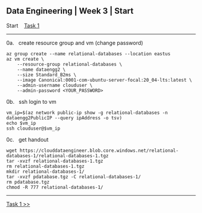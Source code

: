 ## Data Engineering | Week 3 | Start

Start    [Task 1](https://github.com/AFC-AI2C-Cohort-04/coleman-code/blob/main/data_engineering/week_3/task_1.md)

---

0a.   create resource group and vm (change password)
```
az group create --name relational-databases --location eastus
az vm create \
    --resource-group relational-databases \
    --name dataengg2 \
    --size Standard_B2ms \
    --image Canonical:0001-com-ubuntu-server-focal:20_04-lts:latest \
    --admin-username clouduser \
    --admin-password <YOUR_PASSWORD>
```

0b.   ssh login to vm
```
vm_ip=$(az network public-ip show -g relational-databases -n dataengg2PublicIP --query ipAddress -o tsv)
echo $vm_ip
ssh clouduser@$vm_ip
```

0c.   get handout
```
wget https://clouddataengineer.blob.core.windows.net/relational-databases-1/relational-databases-1.tgz
tar -xvzf relational-databases-1.tgz
rm relational-databases-1.tgz
mkdir relational-databases-1/
tar -xvzf pdatabase.tgz -C relational-databases-1/
rm pdatabase.tgz
chmod -R 777 relational-databases-1/
```

---

[Task 1 >>](https://github.com/AFC-AI2C-Cohort-04/coleman-code/blob/main/data_engineering/week_3/task_1.md)

